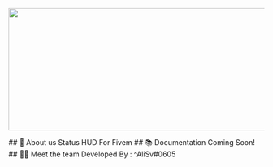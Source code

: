 <p align="center">
  <img width="612" height="240" src="https://i.imgur.com/GHFShCv.png](https://cdn.discordapp.com/attachments/926489258645135411/961407507035746324/512.png">
</p>
## 👋 About us
Status HUD For Fivem
## 📚 Documentation
Coming Soon!
## 👨‍💻 Meet the team
Developed By : ^AliSv#0605
